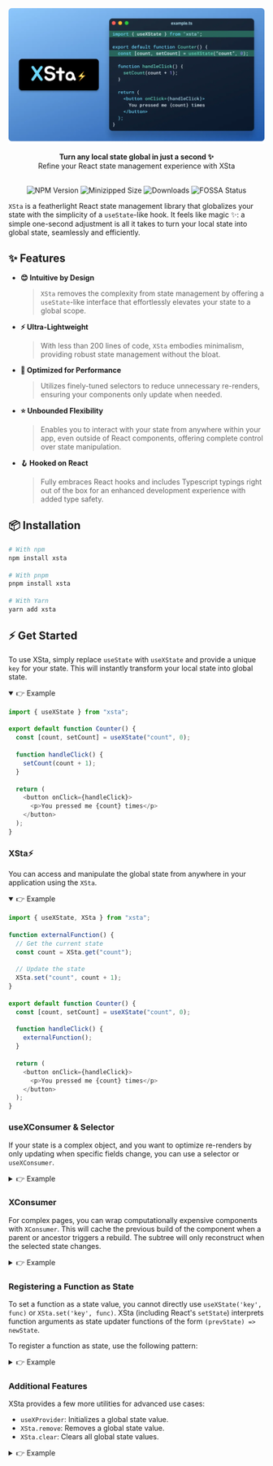 <div align="center">

![XSta Logo](/assets/cover.webp)

<div align="center"><strong>Turn any local state global in just a second ✨</strong></div>
<div align="center">Refine your React state management experience with XSta</div>
<br/>

![NPM Version](https://badgen.net/npm/v/xsta) ![Minizipped Size](https://img.shields.io/bundlephobia/minzip/xsta) ![Downloads](https://img.shields.io/npm/dm/xsta.svg) ![FOSSA Status](https://app.fossa.com/api/projects/git%2Bgithub.com%2Fidootop%2Fxsta.svg?type=shield&issueType=license)

</div>

`XSta` is a featherlight React state management library that globalizes your state with the simplicity of a `useState`-like hook.
It feels like magic ✨: a simple one-second adjustment is all it takes to turn your local state into global state, seamlessly and efficiently.

## ✨ Features

- **😊 Intuitive by Design**
  > `XSta` removes the complexity from state management by offering a `useState`-like interface that effortlessly elevates your state to a global scope.
- **⚡️ Ultra-Lightweight**
  > With less than 200 lines of code, `XSta` embodies minimalism, providing robust state management without the bloat.
- **💪 Optimized for Performance**
  > Utilizes finely-tuned selectors to reduce unnecessary re-renders, ensuring your components only update when needed.
- **⭐️ Unbounded Flexibility**
  > Enables you to interact with your state from anywhere within your app, even outside of React components, offering complete control over state manipulation.
- **🪝 Hooked on React**
  > Fully embraces React hooks and includes Typescript typings right out of the box for an enhanced development experience with added type safety.

## 📦 Installation

```bash
# With npm
npm install xsta

# With pnpm
pnpm install xsta

# With Yarn
yarn add xsta
```

## ⚡️ Get Started

To use XSta, simply replace `useState` with `useXState` and provide a unique `key` for your state. This will instantly transform your local state into global state.

<details open>
<summary>👉 Example</summary>

```typescript
import { useXState } from "xsta";

export default function Counter() {
  const [count, setCount] = useXState("count", 0);

  function handleClick() {
    setCount(count + 1);
  }

  return (
    <button onClick={handleClick}>
      <p>You pressed me {count} times</p>
    </button>
  );
}
```

</details>

### XSta⚡️

You can access and manipulate the global state from anywhere in your application using the `XSta`.

<details open>
<summary>👉 Example</summary>

```typescript
import { useXState, XSta } from "xsta";

function externalFunction() {
  // Get the current state
  const count = XSta.get("count");

  // Update the state
  XSta.set("count", count + 1);
}

export default function Counter() {
  const [count, setCount] = useXState("count", 0);

  function handleClick() {
    externalFunction();
  }

  return (
    <button onClick={handleClick}>
      <p>You pressed me {count} times</p>
    </button>
  );
}
```

</details>

### useXConsumer & Selector

If your state is a complex object, and you want to optimize re-renders by only updating when specific fields change, you can use a selector or `useXConsumer`.

<details>
<summary>👉 Example</summary>

```typescript
import { useXState, useXConsumer } from "xsta";

export default function APP() {
  return (
    <>
      <Counter />
      <WatchText />
    </>
  );
}

function WatchText() {
  // This component will only re-render when `myState.text` changes
  const [state] = useXConsumer("myState", (s) => s.text);
  return <h1>Current text: {state.text}</h1>;
}

function Counter() {
  const [state, setState] = useXState("myState", { count: 0, text: "hello" });

  function handleClick() {
    setState((prevState) => {
      prevState.count += 1;
      prevState.text = ["❤️", "😚"][Math.round(Math.random())];
      return prevState;
    });
  }

  return (
    <button onClick={handleClick}>
      <p>You pressed me {state.count} times</p>
    </button>
  );
}
```

</details>

### XConsumer

For complex pages, you can wrap computationally expensive components with `XConsumer`. This will cache the previous build of the component when a parent or ancestor triggers a rebuild. The subtree will only reconstruct when the selected state changes.

<details>
<summary>👉 Example</summary>

```typescript
import { useXState, XConsumer, XSta } from "xsta";

export default function Counter() {
  const [state, setState] = useXState("myState", { count: 0, text: "hello" });

  console.log("Counter rebuild", state);

  function handleClick() {
    setState({
      ...state,
      count: state.count + 1,
      text: ["hello", "world"][Math.round(Math.random())],
    });
  }

  return (
    <>
      <button onClick={handleClick}>
        <p>You pressed me {state.count} times</p>
      </button>
      // WatchText will only rebuild when myState.text changes
      <XConsumer xkey="myState" selector={(s) => s.text}>
        <WatchText />
      </XConsumer>
    </>
  );
}

function WatchText() {
  const state = XSta.get("myState");
  console.log("WatchText rebuild", state);
  return <h1>Current text: {state.text}</h1>;
}
```

</details>

### Registering a Function as State

To set a function as a state value, you cannot directly use `useXState('key', func)` or `XSta.set('key', func)`. XSta (including React's `setState`) interprets function arguments as state updater functions of the form `(prevState) => newState`.

To register a function as state, use the following pattern:

<details>
<summary>👉 Example</summary>

```typescript
const [_, setMyFunc] = useXState("key");
setMyFunc(() => newFunc);
```

`setMyFunc(() => newFunc)` updates the state to `newFunc`. The function is wrapped in an arrow function to bypass XSta's state updater interpretation.

Alternatively, you can use `XSta.set`:

```typescript
XSta.set("key", () => newFunc);
```

To set the initial state with a function:

```typescript
useXState("key", () => () => initFunc);
```

`useXState('key', () => () => initFunc)` sets the initial state to `initFunc`. The function needs to be wrapped twice because when using `useXState` to set the initial value, a function argument is interpreted as the initializer function for the state.

</details>

### Additional Features

XSta provides a few more utilities for advanced use cases:

- `useXProvider`: Initializes a global state value.
- `XSta.remove`: Removes a global state value.
- `XSta.clear`: Clears all global state values.

<details>
<summary>👉 Example</summary>

```typescript
import { useXState, useXProvider, XSta, XConsumer } from "xsta";

export default function APP() {
  // Initialize the "count" state
  useXProvider("count", 0);

  return (
    <>
      <Counter />
      // WatchText will only rebuild when myState.text changes
      <XConsumer xkey="myState" selector={(s) => s.text}>
        {(state) => <WatchText state={state} />}
      </XConsumer>
    </>
  );
}

function Counter() {
  const [count, setCount] = useXState("count");

  function handleClick() {
    setCount(count + 1);
    // Remove the "count" state (won't trigger a re-render)
    XSta.remove("count");
    // Clear all global state (won't trigger any re-renders)
    XSta.clear();
  }

  return (
    <button onClick={handleClick}>
      <p>You pressed me {count} times</p>
    </button>
  );
}

function WatchText({ state }) {
  console.log("WatchText rebuild", state);
  return <h1>Current text: {state.text}</h1>;
}
```

</details>
